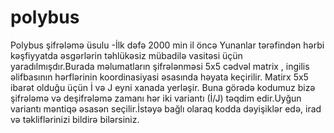# polybus
Polybus şifrələmə üsulu -İlk dəfə 2000 min il öncə Yunanlar tərəfindən hərbi kəşfiyyatda əsgərlərin təhlükəsiz mübadilə vasitəsi üçün yaradılmışdır.Burada məlumatların şifrələnməsi 5x5 cədvəl matrix , ingilis əlifbasının hərflərinin koordinasiyasi əsasında həyata keçirilir.
Matirx 5x5 ibarət olduğu üçün İ və J eyni xanada yerləşir. Buna görədə kodumuz bizə şifrələmə və deşifrələmə zamanı hər iki variantı (İ/J) təqdim edir.Uyğun variantı məntiqə əsasən seçilir.İstəyə bağlı olaraq kodda dəyişiklər edə, irad və təkliflərinizi bildirə bilərsiniz.

